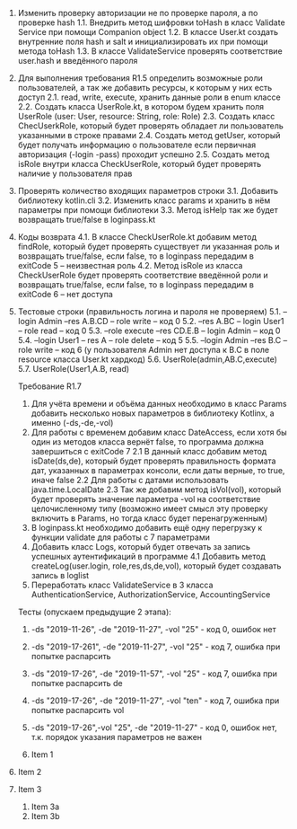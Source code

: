 1. Изменить проверку авторизации не по проверке пароля, а по проверке hash 
    1.1. Внедрить метод шифровки toHash в класс Validate Service при помощи Companion object
    1.2. В классе User.kt создать внутренние поля hash и salt и инициализировать их при помощи метода toHash 
    1.3. В классе ValidateService проверять соответствие user.hash и введённого пароля 
2. Для выполнения требования R1.5 определить возможные роли пользователей, а так же добавить ресурсы, к которым у них есть доступ
    2.1. read, write, execute, хранить данные роли в enum классе
    2.2. Создать класса UserRole.kt, в котором будем хранить поля UserRole (user: User, resource: String, role: Role)
    2.3. Создать класс ChecUserkRole, который будет проверять обладает ли пользователь указанными в строке правами
    2.4. Создать метод getUser, который будет получать информацию о пользователе если первичная авторизация (-login -pass) проходит успешно
    2.5. Создать метод isRole внутри класса CheckUserRole, который будет проверять наличие у пользователя прав
3. Проверять количество входящих параметров строки
    3.1. Добавить библиотеку kotlin.cli 
    3.2. Изменить класс params и хранить в нём параметры при помощи библиотеки 
    3.3. Метод isHelp так же будет возвращать true/false в loginpass.kt
4. Коды возврата
    4.1. В классе CheckUserRole.kt  добавим метод findRole, который будет проверять существует ли указанная роль и возвращать true/false, если false, то в loginpass передадим в exitCode 5 – неизвестная роль
    4.2. Метод isRole из класса CheckUserRole будет проверять соответствие введённой роли и возвращать true/false, если false, то в loginpass передадим в exitCode 6 – нет доступа
5. Тестовые строки (правильность логина и пароля не проверяем)
    5.1. –login Admin –res A.B.CD – role write – код 0
    5.2. –res A.BC – login User1 – role read – код 0
    5.3. –role execute –res CD.E.B – login Admin – код 0
    5.4. –login User1 – res A – role delete – код 5
    5.5. –login Admin –res B.C – role write – код 6 (у пользователя Admin нет доступа к B.C в поле resource класса User.kt хардкод)
    5.6. UserRole(admin,AB.C,execute)
    5.7. UserRole(User1,A.B, read)
    
    Требование R1.7
    1. Для учёта времени и объёма данных необходимо в класс Params добавить несколько новых параметров в библиотеку Kotlinx, а именно (-ds,-de,-vol)
    2. Для работы с временем добавим класс DateAccess, если хотя бы один из методов класса вернёт false, то программа должна завершиться с exitCode 7
        2.1 В данный класс добавим метод isDate(ds,de), который будет проверять правильность формата дат, указанных в параметрах консоли, если даты верные, то true, иначе false
        2.2 Для работы с датами использовать java.time.LocalDate 
        2.3 Так же добавим метод isVol(vol), который будет проверять значение параметра -vol на соответствие целочисленному типу (возможно имеет смысл эту проверку включить в Params, но тогда класс будет перенагруженным)
    3. В loginpass.kt необходимо добавить ещё одну перегрузку к функции validate для работы с 7 параметрами  
    4. Добавить класс Logs, который будет отвечать за запись успешных аутентификаций в программе
        4.1 Добавить метод createLog(user.login, role,res,ds,de,vol), который будет создавать запись в loglist
    5. Переработать класс ValidateService в 3 класса AuthenticationService, AuthorizationService, AccountingService
        
    Тесты (опускаем предыдущие 2 этапа):
     1. -ds "2019-11-26", -de "2019-11-27", -vol "25" - код 0, ошибок нет
     2. -ds "2019-17-261", -de "2019-11-27", -vol "25" - код 7, ошибка при попытке распарсить 
     3. -ds "2019-17-26", -de "2019-11-57", -vol "25" - код 7, ошибка при попытке распарсить de
     4. -ds "2019-17-26", -de "2019-11-27", -vol "ten" - код 7, ошибка при попытке распарсить vol
     5. -ds "2019-17-26",-vol "25", -de "2019-11-27"  - код 0, ошибок нет, т.к. порядок указания параметров не важен
     
     1. Item 1
1. Item 2
1. Item 3
   1. Item 3a
   1. Item 3b
